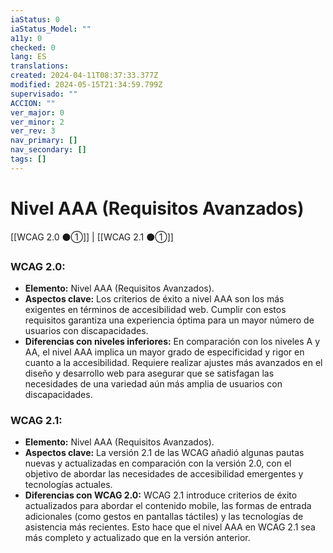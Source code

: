 ```yaml
---
iaStatus: 0
iaStatus_Model: ""
a11y: 0
checked: 0
lang: ES
translations: 
created: 2024-04-11T08:37:33.377Z
modified: 2024-05-15T21:34:59.799Z
supervisado: ""
ACCION: ""
ver_major: 0
ver_minor: 2
ver_rev: 3
nav_primary: []
nav_secondary: []
tags: []
---
```

# Nivel AAA (Requisitos Avanzados)

[[WCAG 2.0 ⚫①]] | [[WCAG 2.1 ⚫①]]

### WCAG 2.0:
- **Elemento:** Nivel AAA (Requisitos Avanzados).
- **Aspectos clave:** Los criterios de éxito a nivel AAA son los más exigentes en términos de accesibilidad web. Cumplir con estos requisitos garantiza una experiencia óptima para un mayor número de usuarios con discapacidades.
- **Diferencias con niveles inferiores:** En comparación con los niveles A y AA, el nivel AAA implica un mayor grado de especificidad y rigor en cuanto a la accesibilidad. Requiere realizar ajustes más avanzados en el diseño y desarrollo web para asegurar que se satisfagan las necesidades de una variedad aún más amplia de usuarios con discapacidades.

### WCAG 2.1:
- **Elemento:** Nivel AAA (Requisitos Avanzados).
- **Aspectos clave:** La versión 2.1 de las WCAG añadió algunas pautas nuevas y actualizadas en comparación con la versión 2.0, con el objetivo de abordar las necesidades de accesibilidad emergentes y tecnologías actuales.
- **Diferencias con WCAG 2.0:** WCAG 2.1 introduce criterios de éxito actualizados para abordar el contenido mobile, las formas de entrada adicionales (como gestos en pantallas táctiles) y las tecnologías de asistencia más recientes. Esto hace que el nivel AAA en WCAG 2.1 sea más completo y actualizado que en la versión anterior.
